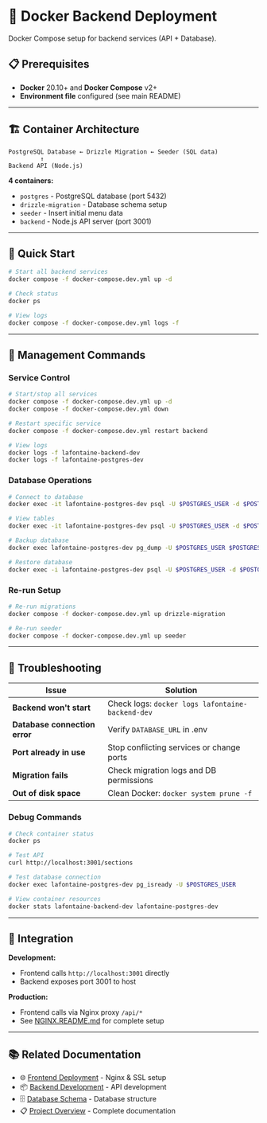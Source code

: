 # 🐳 Docker Backend Deployment

Docker Compose setup for backend services (API + Database).

## 📋 Prerequisites

- **Docker** 20.10+ and **Docker Compose** v2+
- **Environment file** configured (see main README)

---

## 🏗️ Container Architecture

```
PostgreSQL Database ← Drizzle Migration ← Seeder (SQL data)
         ↑
Backend API (Node.js)
```

**4 containers:**
- `postgres` - PostgreSQL database (port 5432)
- `drizzle-migration` - Database schema setup
- `seeder` - Insert initial menu data
- `backend` - Node.js API server (port 3001)

---

## 🚀 Quick Start

```bash
# Start all backend services
docker compose -f docker-compose.dev.yml up -d

# Check status
docker ps

# View logs
docker compose -f docker-compose.dev.yml logs -f
```

---

## 🔧 Management Commands

### Service Control
```bash
# Start/stop all services
docker compose -f docker-compose.dev.yml up -d
docker compose -f docker-compose.dev.yml down

# Restart specific service
docker compose -f docker-compose.dev.yml restart backend

# View logs
docker logs -f lafontaine-backend-dev
docker logs -f lafontaine-postgres-dev
```

### Database Operations
```bash
# Connect to database
docker exec -it lafontaine-postgres-dev psql -U $POSTGRES_USER -d $POSTGRES_DB

# View tables
docker exec -it lafontaine-postgres-dev psql -U $POSTGRES_USER -d $POSTGRES_DB -c "\dt"

# Backup database
docker exec lafontaine-postgres-dev pg_dump -U $POSTGRES_USER $POSTGRES_DB > backup.sql

# Restore database
docker exec -i lafontaine-postgres-dev psql -U $POSTGRES_USER -d $POSTGRES_DB < backup.sql
```

### Re-run Setup
```bash
# Re-run migrations
docker compose -f docker-compose.dev.yml up drizzle-migration

# Re-run seeder
docker compose -f docker-compose.dev.yml up seeder
```

---

## 🐛 Troubleshooting

| Issue | Solution |
|-------|----------|
| **Backend won't start** | Check logs: `docker logs lafontaine-backend-dev` |
| **Database connection error** | Verify `DATABASE_URL` in .env |
| **Port already in use** | Stop conflicting services or change ports |
| **Migration fails** | Check migration logs and DB permissions |
| **Out of disk space** | Clean Docker: `docker system prune -f` |

### Debug Commands
```bash
# Check container status
docker ps

# Test API
curl http://localhost:3001/sections

# Test database connection
docker exec lafontaine-postgres-dev pg_isready -U $POSTGRES_USER

# View container resources
docker stats lafontaine-backend-dev lafontaine-postgres-dev
```

---

## 🔗 Integration

**Development:**
- Frontend calls `http://localhost:3001` directly
- Backend exposes port 3001 to host

**Production:**
- Frontend calls via Nginx proxy `/api/*`
- See [NGINX.README.md](./NGINX.README.md) for complete setup

---

## 📚 Related Documentation

- 🌐 [Frontend Deployment](./NGINX.README.md) - Nginx & SSL setup
- 📦 [Backend Development](./backend/README.md) - API development
- 🗄️ [Database Schema](./db/README.md) - Database structure
- 📋 [Project Overview](./README.md) - Complete documentation